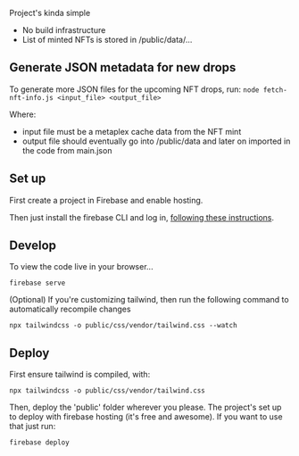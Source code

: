 Project's kinda simple
* No build infrastructure
* List of minted NFTs is stored in /public/data/...

## Generate JSON metadata for new drops

To generate more JSON files for the upcoming NFT drops, run:
```node fetch-nft-info.js <input_file> <output_file>```

Where:
* input file must be a metaplex cache data from the NFT mint
* output file should eventually go into /public/data and later on imported in the code from main.json

## Set up

First create a project in Firebase and enable hosting.

Then just install the firebase CLI and log in, [following these instructions](https://firebase.google.com/docs/cli#setup_update_cli).

## Develop

To view the code live in your browser...

```firebase serve```

(Optional) If you're customizing tailwind, then run the following command to automatically recompile changes

```npx tailwindcss -o public/css/vendor/tailwind.css --watch```

## Deploy

First ensure tailwind is compiled, with:

```npx tailwindcss -o public/css/vendor/tailwind.css ```

Then, deploy the 'public' folder wherever you please. The project's set up to deploy with firebase hosting (it's free and awesome). If you want to use that just run:

```firebase deploy```